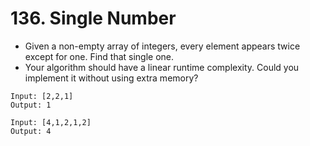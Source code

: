 # 136. Single Number
* Given a non-empty array of integers, every element appears twice except for one. Find that single one.
* Your algorithm should have a linear runtime complexity. Could you implement it without using extra memory?

```text
Input: [2,2,1]
Output: 1

Input: [4,1,2,1,2]
Output: 4
```
